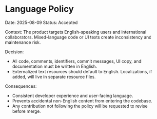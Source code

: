 # Language Policy

Date: 2025-08-09
Status: Accepted

Context:
The product targets English-speaking users and international collaborators. Mixed-language code or UI texts create inconsistency and maintenance risk.

Decision:

- All code, comments, identifiers, commit messages, UI copy, and documentation must be written in English.
- Externalized text resources should default to English. Localizations, if added, will live in separate resource files.

Consequences:

- Consistent developer experience and user-facing language.
- Prevents accidental non-English content from entering the codebase.
- Any contribution not following the policy will be requested to revise before merge.
